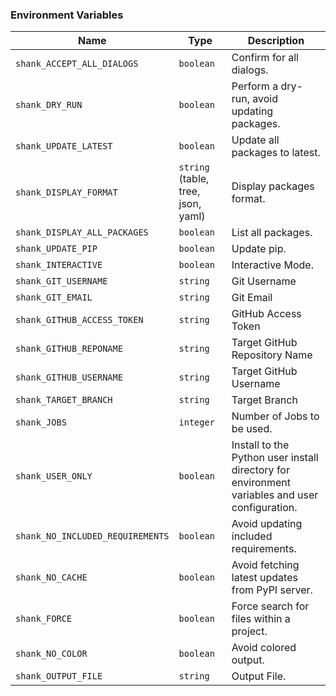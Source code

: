 ### Environment Variables

| Name                                  | Type                                  | Description |
|---------------------------------------|---------------------------------------|-------------|
| `shank_ACCEPT_ALL_DIALOGS`       | `boolean`                             | Confirm for all dialogs.
| `shank_DRY_RUN`                  | `boolean`                             | Perform a dry-run, avoid updating packages.
| `shank_UPDATE_LATEST`            | `boolean`                             | Update all packages to latest.
| `shank_DISPLAY_FORMAT`           | `string` (table, tree, json, yaml)    | Display packages format.
| `shank_DISPLAY_ALL_PACKAGES`     | `boolean`                             | List all packages.
| `shank_UPDATE_PIP`               | `boolean`                             | Update pip. 
| `shank_INTERACTIVE`              | `boolean`                             | Interactive Mode.
| `shank_GIT_USERNAME`             | `string`                              | Git Username
| `shank_GIT_EMAIL`                | `string`                              | Git Email
| `shank_GITHUB_ACCESS_TOKEN`      | `string`                              | GitHub Access Token
| `shank_GITHUB_REPONAME`          | `string`                              | Target GitHub Repository Name
| `shank_GITHUB_USERNAME`          | `string`                              | Target GitHub Username
| `shank_TARGET_BRANCH`            | `string`                              | Target Branch
| `shank_JOBS`                     | `integer`                             | Number of Jobs to be used.
| `shank_USER_ONLY`                | `boolean`                             | Install to the Python user install directory for environment variables and user configuration.
| `shank_NO_INCLUDED_REQUIREMENTS` | `boolean`                             | Avoid updating included requirements.
| `shank_NO_CACHE`                 | `boolean`                             | Avoid fetching latest updates from PyPI server.
| `shank_FORCE`                    | `boolean`                             | Force search for files within a project.
| `shank_NO_COLOR`                 | `boolean`                             | Avoid colored output.
| `shank_OUTPUT_FILE`              | `string`                              | Output File.